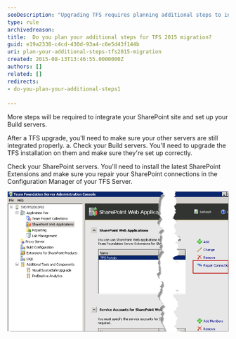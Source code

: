 ```yaml
---
seoDescription: "Upgrading TFS requires planning additional steps to integrate SharePoint and Build servers seamlessly."
type: rule
archivedreason: 
title:  Do you plan your additional steps for TFS 2015 migration?
guid: e19a2338-c4cd-430d-93a4-c6e5d43f144b
uri: plan-your-additional-steps-tfs2015-migration
created: 2015-08-13T13:46:55.0000000Z
authors: []
related: []
redirects:
- do-you-plan-your-additional-steps1

---
```


More steps will be required to integrate your SharePoint site and set up your Build servers.

<!--endintro-->

After a TFS upgrade, you'll need to make sure your other servers are still integrated properly.
a. Check your Build servers. You'll need to upgrade the TFS installation on them and make sure they're set up correctly.

Check your SharePoint servers. You'll need to install the latest SharePoint Extensions and make sure you repair your SharePoint connections in the Configuration Manager of your TFS Server.

![Figure: Repair your Sharepoint Connections](sharepoint.png)

